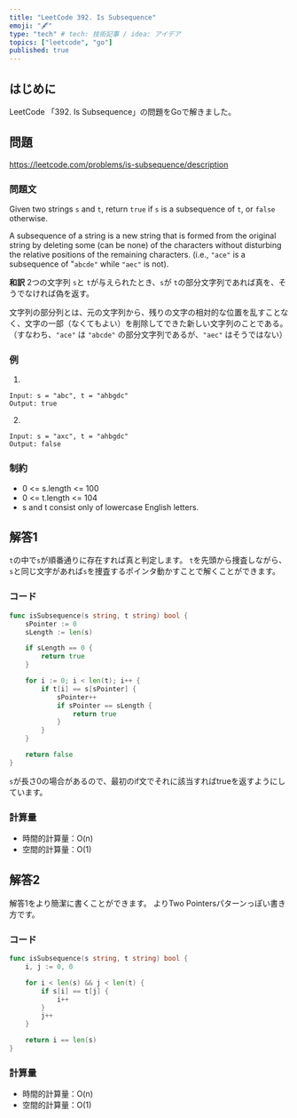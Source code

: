 ```yaml
---
title: "LeetCode 392. Is Subsequence"
emoji: "🖋"
type: "tech" # tech: 技術記事 / idea: アイデア
topics: ["leetcode", "go"]
published: true
---
```

## はじめに
LeetCode 「392. Is Subsequence」の問題をGoで解きました。

## 問題
https://leetcode.com/problems/is-subsequence/description

### 問題文
Given two strings `s` and `t`, return `true` if `s` is a subsequence of `t`, or `false` otherwise.

A subsequence of a string is a new string that is formed from the original string by deleting some (can be none) of the characters without disturbing the relative positions of the remaining characters. (i.e., `"ace"` is a subsequence of "`abcde"` while `"aec"` is not).

**和訳**
2つの文字列 `s`と `t`が与えられたとき、`s`が `t`の部分文字列であれば真を、そうでなければ偽を返す。

文字列の部分列とは、元の文字列から、残りの文字の相対的な位置を乱すことなく、文字の一部（なくてもよい）を削除してできた新しい文字列のことである。（すなわち、`"ace"` は `"abcde"` の部分文字列であるが、`"aec"` はそうではない）

### 例
1.
```
Input: s = "abc", t = "ahbgdc"
Output: true
```

2.
```
Input: s = "axc", t = "ahbgdc"
Output: false
```

### 制約
- 0 <= s.length <= 100
- 0 <= t.length <= 104
- s and t consist only of lowercase English letters.


## 解答1
`t`の中で`s`が順番通りに存在すれば真と判定します。
`t`を先頭から捜査しながら、`s`と同じ文字があれば`s`を捜査するポインタ動かすことで解くことができます。

### コード
```go
func isSubsequence(s string, t string) bool {
    sPointer := 0
    sLength := len(s)

    if sLength == 0 {
        return true
    }

    for i := 0; i < len(t); i++ {
        if t[i] == s[sPointer] {
            sPointer++
            if sPointer == sLength {
                return true
            }
        }
    }

    return false
}
```

`s`が長さ0の場合があるので、最初のif文でそれに該当すればtrueを返すようにしています。

### 計算量
- 時間的計算量：O(n)
- 空間的計算量：O(1)

## 解答2
解答1をより簡潔に書くことができます。
よりTwo Pointersパターンっぽい書き方です。

### コード
```go
func isSubsequence(s string, t string) bool {
    i, j := 0, 0

    for i < len(s) && j < len(t) {
        if s[i] == t[j] {
            i++
        }
        j++
    }

    return i == len(s)
}
```

### 計算量
- 時間的計算量：O(n)
- 空間的計算量：O(1)